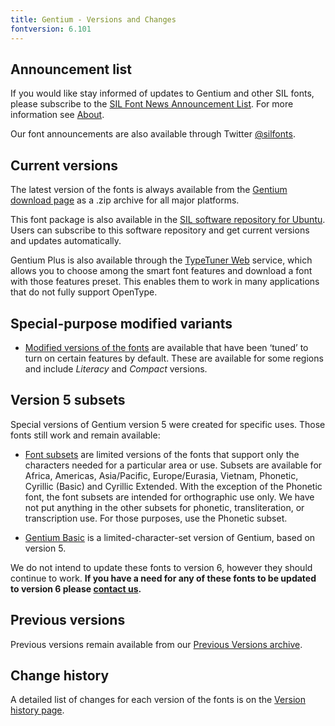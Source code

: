 ```yaml
---
title: Gentium - Versions and Changes
fontversion: 6.101
---
```


## Announcement list

If you would like stay informed of updates to Gentium and other SIL fonts, please subscribe to the [SIL Font News Announcement List](https://groups.google.com/a/groups.sil.org/forum/#!forum/sil-font-news). For more information see [About](about.md).

Our font announcements are also available through Twitter [@silfonts](http://twitter.com/silfonts).

## Current versions

The latest version of the fonts is always available from the [Gentium download page](https://software.sil.org/gentium/download/) as a .zip archive for all major platforms.

This font package is also available in the [SIL software repository for Ubuntu](https://packages.sil.org/). Users can subscribe to this software repository and get current versions and updates automatically.

Gentium Plus is also available through the [TypeTuner Web](https://scripts.sil.org/ttw/fonts2go.cgi) service, which allows you to choose among the smart font features and download a font with those features preset. This enables them to work in many applications that do not fully support OpenType.

## Special-purpose modified variants

- [Modified versions of the fonts](https://software.sil.org/lcgfonts/download/) are available that have been ‘tuned’ to turn on certain features by default. These are available for some regions and include *Literacy* and *Compact* versions.

## Version 5 subsets

Special versions of Gentium version 5 were created for specific uses. Those fonts still work and remain available:

- [Font subsets](https://software.sil.org/lcgfonts/font-subsets/) are limited versions of the fonts that support only the characters needed for a particular area or use. Subsets are available for Africa, Americas, Asia/Pacific, Europe/Eurasia, Vietnam, Phonetic, Cyrillic (Basic) and Cyrillic Extended. With the exception of the Phonetic font, the font subsets are intended for orthographic use only. We have not put anything in the other subsets for phonetic, transliteration, or transcription use. For those purposes, use the Phonetic subset.

- [Gentium Basic](https://software.sil.org/gentium/download/) is a limited-character-set version of Gentium, based on version 5.

We do not intend to update these fonts to version 6, however they should continue to work. **If you have a need for any of these fonts to be updated to version 6 please [contact us](https://software.sil.org/gentium/about/contact/).**

## Previous versions

Previous versions remain available from our [Previous Versions archive](https://software.sil.org/gentium/download/previous-versions).

## Change history

A detailed list of changes for each version of the fonts is on the [Version history page](history.md).
